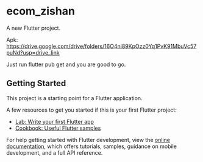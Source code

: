 # ecom_zishan

A new Flutter project.

Apk:
https://drive.google.com/drive/folders/16O4ni89KpOzz0Yq1PvK91MbuVc57puNd?usp=drive_link

Just run flutter pub get and you are good to go.

## Getting Started

This project is a starting point for a Flutter application.

A few resources to get you started if this is your first Flutter project:

- [Lab: Write your first Flutter app](https://docs.flutter.dev/get-started/codelab)
- [Cookbook: Useful Flutter samples](https://docs.flutter.dev/cookbook)

For help getting started with Flutter development, view the
[online documentation](https://docs.flutter.dev/), which offers tutorials,
samples, guidance on mobile development, and a full API reference.

